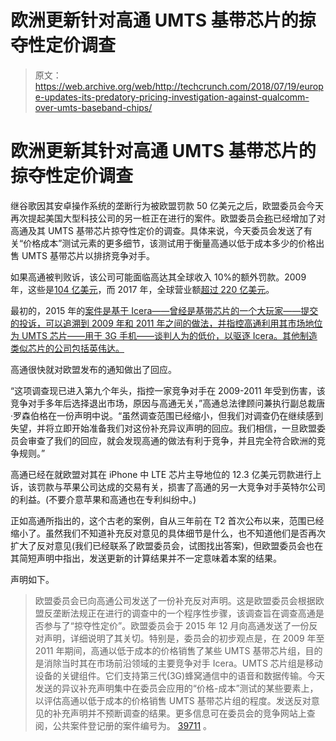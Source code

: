 # 欧洲更新针对高通 UMTS 基带芯片的掠夺性定价调查 

> 原文：<https://web.archive.org/web/http://techcrunch.com/2018/07/19/europe-updates-its-predatory-pricing-investigation-against-qualcomm-over-umts-baseband-chips/>

# 欧洲更新其针对高通 UMTS 基带芯片的掠夺性定价调查

继谷歌因其安卓操作系统的垄断行为被欧盟罚款 50 亿美元之后，欧盟委员会今天再次提起美国大型科技公司的另一桩正在进行的案件。欧盟委员会[称](https://web.archive.org/web/20230202115458/http://europa.eu/rapid/press-release_MEX-18-4605_en.htm)已经增加了对高通及其 UMTS 基带芯片掠夺性定价的调查。具体来说，今天委员会发送了有关“价格成本”测试元素的更多细节，该测试用于衡量高通以低于成本多少的价格出售 UMTS 基带芯片以排挤竞争对手。

如果高通被判败诉，该公司可能面临高达其全球收入 10%的额外罚款。2009 年，这些是[104 亿美元](https://web.archive.org/web/20230202115458/http://files.shareholder.com/downloads/QCOM/539995038x0x329526/0e2eae7a-abc2-4770-beae-bf73b6066e2f/QCOM_Q409ER_FINAL.pdf)，而 2017 年，全球营业额[超过 220 亿美元](https://web.archive.org/web/20230202115458/https://www.qualcomm.com/news/releases/2017/11/01/qualcomm-announces-fourth-quarter-and-fiscal-2017-results)。

最初的，2015 年的[案件是基于 Icera——曾经是基带芯片的一个大玩家——提交的投诉，可以追溯到 2009 年和 2011 年之间的做法，并指控高通利用其市场地位为 UMTS 芯片——用于 3G 手机——谈判人为的低价，以驱逐 Icera。其他制造类似芯片的公司包括英伟达。](https://web.archive.org/web/20230202115458/http://ec.europa.eu/competition/elojade/isef/case_details.cfm?proc_code=1_39711)

高通很快就对欧盟发布的通知做出了回应。

“这项调查现已进入第九个年头，指控一家竞争对手在 2009-2011 年受到伤害，该竞争对手多年后选择退出市场，原因与高通无关，”高通总法律顾问兼执行副总裁唐·罗森伯格在一份声明中说。“虽然调查范围已经缩小，但我们对调查仍在继续感到失望，并将立即开始准备我们对这份补充异议声明的回应。我们相信，一旦欧盟委员会审查了我们的回应，就会发现高通的做法有利于竞争，并且完全符合欧洲的竞争规则。”

高通已经在就欧盟对其在 iPhone 中 LTE 芯片主导地位的 12.3 亿美元罚款进行上诉，该罚款与苹果公司达成的交易有关，损害了高通的另一大竞争对手英特尔公司的利益。(不要介意苹果和高通也在专利纠纷中。)

正如高通所指出的，这个古老的案例，自从三年前在 T2 首次公布以来，范围已经缩小了。虽然我们不知道补充反对意见的具体细节是什么，也不知道他们是否再次扩大了反对意见(我们已经联系了欧盟委员会，试图找出答案)，但欧盟委员会也在其简短声明中指出，发送更新的计算结果并不一定意味着本案的结果。

声明如下。

> 欧盟委员会已向高通公司发送了一份补充反对声明。这是欧盟委员会根据欧盟反垄断法规正在进行的调查中的一个程序性步骤，该调查旨在调查高通是否参与了“掠夺性定价”。欧盟委员会于 2015 年 12 月向高通发送了一份反对声明，详细说明了其关切。特别是，委员会的初步观点是，在 2009 年至 2011 年期间，高通以低于成本的价格销售了某些 UMTS 基带芯片组，目的是消除当时其在市场前沿领域的主要竞争对手 Icera。UMTS 芯片组是移动设备的关键组件。它们支持第三代(3G)蜂窝通信中的语音和数据传输。今天发送的异议补充声明集中在委员会应用的“价格-成本”测试的某些要素上，以评估高通以低于成本的价格销售 UMTS 基带芯片组的程度。发送反对意见的补充声明并不预断调查的结果。更多信息可在委员会的竞争网站上查阅，公共案件登记册的案件编号为。 [39711](https://web.archive.org/web/20230202115458/http://ec.europa.eu/competition/elojade/isef/case_details.cfm?proc_code=1_39711) 。